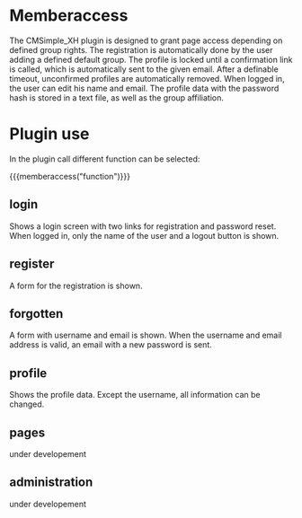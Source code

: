 Memberaccess
============

The CMSimple_XH plugin is designed to grant page access depending on defined group rights. The registration is automatically done by the user adding a defined default group. The profile is locked until a confirmation link is called, which is automatically sent to the given email. After a definable timeout, unconfirmed profiles are automatically removed. When logged in, the user can edit his name and email. The profile data with the password hash is stored in a text file, as well as the group affiliation.

Plugin use
==========

In the plugin call different function can be selected:

{{{memberaccess("function")}}}

login
-----

Shows a login screen with two links for registration and password reset. When logged in, only the name of the user and a logout button is shown.

register
--------

A form for the registration is shown.

forgotten
---------

A form with username and email is shown. When the username and email address is valid, an email with a new password is sent.

profile
-------

Shows the profile data. Except the username, all information can be changed.

pages
-----

under developement

administration
--------------

under developement